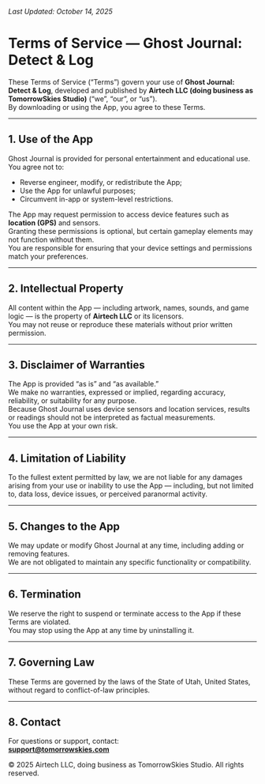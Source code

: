 <link rel="stylesheet" href="/assets/style.css">

_Last Updated: October 14, 2025_

# Terms of Service — Ghost Journal: Detect & Log

These Terms of Service (“Terms”) govern your use of **Ghost Journal: Detect & Log**, developed and published by **Airtech LLC (doing business as TomorrowSkies Studio)** (“we”, “our”, or “us”).  
By downloading or using the App, you agree to these Terms.

---

## 1. Use of the App
Ghost Journal is provided for personal entertainment and educational use.  
You agree not to:
- Reverse engineer, modify, or redistribute the App;
- Use the App for unlawful purposes;
- Circumvent in-app or system-level restrictions.

The App may request permission to access device features such as **location (GPS)** and sensors.  
Granting these permissions is optional, but certain gameplay elements may not function without them.  
You are responsible for ensuring that your device settings and permissions match your preferences.

---

## 2. Intellectual Property
All content within the App — including artwork, names, sounds, and game logic — is the property of **Airtech LLC** or its licensors.  
You may not reuse or reproduce these materials without prior written permission.

---

## 3. Disclaimer of Warranties
The App is provided “as is” and “as available.”  
We make no warranties, expressed or implied, regarding accuracy, reliability, or suitability for any purpose.  
Because Ghost Journal uses device sensors and location services, results or readings should not be interpreted as factual measurements.  
You use the App at your own risk.

---

## 4. Limitation of Liability
To the fullest extent permitted by law, we are not liable for any damages arising from your use or inability to use the App — including, but not limited to, data loss, device issues, or perceived paranormal activity.

---

## 5. Changes to the App
We may update or modify Ghost Journal at any time, including adding or removing features.  
We are not obligated to maintain any specific functionality or compatibility.

---

## 6. Termination
We reserve the right to suspend or terminate access to the App if these Terms are violated.  
You may stop using the App at any time by uninstalling it.

---

## 7. Governing Law
These Terms are governed by the laws of the State of Utah, United States, without regard to conflict-of-law principles.

---

## 8. Contact
For questions or support, contact:  
**support@tomorrowskies.com**

© 2025 Airtech LLC, doing business as TomorrowSkies Studio. All rights reserved.